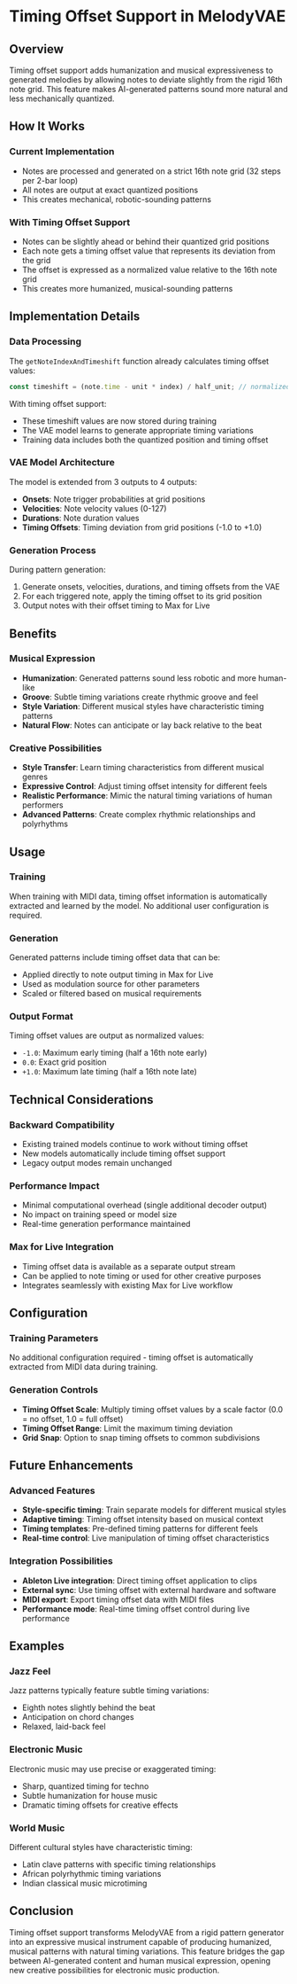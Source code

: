 # Timing Offset Support in MelodyVAE

## Overview

Timing offset support adds humanization and musical expressiveness to generated melodies by allowing notes to deviate slightly from the rigid 16th note grid. This feature makes AI-generated patterns sound more natural and less mechanically quantized.

## How It Works

### Current Implementation
- Notes are processed and generated on a strict 16th note grid (32 steps per 2-bar loop)
- All notes are output at exact quantized positions
- This creates mechanical, robotic-sounding patterns

### With Timing Offset Support
- Notes can be slightly ahead or behind their quantized grid positions
- Each note gets a timing offset value that represents its deviation from the grid
- The offset is expressed as a normalized value relative to the 16th note grid
- This creates more humanized, musical-sounding patterns

## Implementation Details

### Data Processing
The `getNoteIndexAndTimeshift` function already calculates timing offset values:
```javascript
const timeshift = (note.time - unit * index) / half_unit; // normalized offset
```

With timing offset support:
- These timeshift values are now stored during training
- The VAE model learns to generate appropriate timing variations
- Training data includes both the quantized position and timing offset

### VAE Model Architecture
The model is extended from 3 outputs to 4 outputs:
- **Onsets**: Note trigger probabilities at grid positions
- **Velocities**: Note velocity values (0-127)
- **Durations**: Note duration values 
- **Timing Offsets**: Timing deviation from grid positions (-1.0 to +1.0)

### Generation Process
During pattern generation:
1. Generate onsets, velocities, durations, and timing offsets from the VAE
2. For each triggered note, apply the timing offset to its grid position
3. Output notes with their offset timing to Max for Live

## Benefits

### Musical Expression
- **Humanization**: Generated patterns sound less robotic and more human-like
- **Groove**: Subtle timing variations create rhythmic groove and feel
- **Style Variation**: Different musical styles have characteristic timing patterns
- **Natural Flow**: Notes can anticipate or lay back relative to the beat

### Creative Possibilities
- **Style Transfer**: Learn timing characteristics from different musical genres
- **Expressive Control**: Adjust timing offset intensity for different feels
- **Realistic Performance**: Mimic the natural timing variations of human performers
- **Advanced Patterns**: Create complex rhythmic relationships and polyrhythms

## Usage

### Training
When training with MIDI data, timing offset information is automatically extracted and learned by the model. No additional user configuration is required.

### Generation
Generated patterns include timing offset data that can be:
- Applied directly to note output timing in Max for Live
- Used as modulation source for other parameters
- Scaled or filtered based on musical requirements

### Output Format
Timing offset values are output as normalized values:
- `-1.0`: Maximum early timing (half a 16th note early)
- `0.0`: Exact grid position
- `+1.0`: Maximum late timing (half a 16th note late)

## Technical Considerations

### Backward Compatibility
- Existing trained models continue to work without timing offset
- New models automatically include timing offset support
- Legacy output modes remain unchanged

### Performance Impact
- Minimal computational overhead (single additional decoder output)
- No impact on training speed or model size
- Real-time generation performance maintained

### Max for Live Integration
- Timing offset data is available as a separate output stream
- Can be applied to note timing or used for other creative purposes
- Integrates seamlessly with existing Max for Live workflow

## Configuration

### Training Parameters
No additional configuration required - timing offset is automatically extracted from MIDI data during training.

### Generation Controls
- **Timing Offset Scale**: Multiply timing offset values by a scale factor (0.0 = no offset, 1.0 = full offset)
- **Timing Offset Range**: Limit the maximum timing deviation
- **Grid Snap**: Option to snap timing offsets to common subdivisions

## Future Enhancements

### Advanced Features
- **Style-specific timing**: Train separate models for different musical styles
- **Adaptive timing**: Timing offset intensity based on musical context
- **Timing templates**: Pre-defined timing patterns for different feels
- **Real-time control**: Live manipulation of timing offset characteristics

### Integration Possibilities
- **Ableton Live integration**: Direct timing offset application to clips
- **External sync**: Use timing offset with external hardware and software
- **MIDI export**: Export timing offset data with MIDI files
- **Performance mode**: Real-time timing offset control during live performance

## Examples

### Jazz Feel
Jazz patterns typically feature subtle timing variations:
- Eighth notes slightly behind the beat
- Anticipation on chord changes
- Relaxed, laid-back feel

### Electronic Music
Electronic music may use precise or exaggerated timing:
- Sharp, quantized timing for techno
- Subtle humanization for house music
- Dramatic timing offsets for creative effects

### World Music
Different cultural styles have characteristic timing:
- Latin clave patterns with specific timing relationships
- African polyrhythmic timing variations
- Indian classical music microtiming

## Conclusion

Timing offset support transforms MelodyVAE from a rigid pattern generator into an expressive musical instrument capable of producing humanized, musical patterns with natural timing variations. This feature bridges the gap between AI-generated content and human musical expression, opening new creative possibilities for electronic music production.